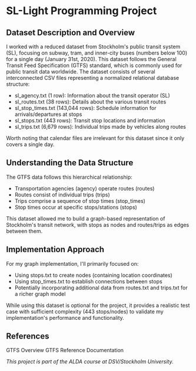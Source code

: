 # SL-Light Programming Project
## Dataset Description and Overview
I worked with a reduced dataset from Stockholm's public transit system (SL), focusing on subway, tram, and inner-city buses (numbers below 100) for a single day (January 31st, 2020). This dataset follows the General Transit Feed Specification (GTFS) standard, which is commonly used for public transit data worldwide.
The dataset consists of several interconnected CSV files representing a normalized relational database structure:

- sl_agency.txt (1 row): Information about the transit operator (SL)
- sl_routes.txt (38 rows): Details about the various transit routes
- sl_stop_times.txt (143,044 rows): Schedule information for arrivals/departures at stops
- sl_stops.txt (443 rows): Transit stop locations and information
- sl_trips.txt (6,679 rows): Individual trips made by vehicles along routes

Worth noting that calendar files are irrelevant for this dataset since it only covers a single day.

## Understanding the Data Structure
The GTFS data follows this hierarchical relationship:

- Transportation agencies (agency) operate routes (routes)
- Routes consist of individual trips (trips)
- Trips comprise a sequence of stop times (stop_times)
- Stop times occur at specific stops/stations (stops)

This dataset allowed me to build a graph-based representation of Stockholm's transit network, with stops as nodes and routes/trips as edges between them.

## Implementation Approach
For my graph implementation, I'll primarily focused on:

- Using stops.txt to create nodes (containing location coordinates)
- Using stop_times.txt to establish connections between stops
- Potentially incorporating additional data from routes.txt and trips.txt for a richer graph model

While using this dataset is optional for the project, it provides a realistic test case with sufficient complexity (443 stops/nodes) to validate my implementation's performance and functionality.

## References

GTFS Overview
GTFS Reference Documentation

_This project is part of the ALDA course at DSV/Stockholm University._
